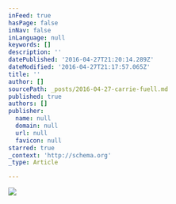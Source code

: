 ```yaml
---
inFeed: true
hasPage: false
inNav: false
inLanguage: null
keywords: []
description: ''
datePublished: '2016-04-27T21:20:14.289Z'
dateModified: '2016-04-27T21:17:57.065Z'
title: ''
author: []
sourcePath: _posts/2016-04-27-carrie-fuell.md
published: true
authors: []
publisher:
  name: null
  domain: null
  url: null
  favicon: null
starred: true
_context: 'http://schema.org'
_type: Article

---
```

![](https://the-grid-user-content.s3-us-west-2.amazonaws.com/59bd181c-4957-4ae9-94dc-b8d0fbe6e257.jpg)
